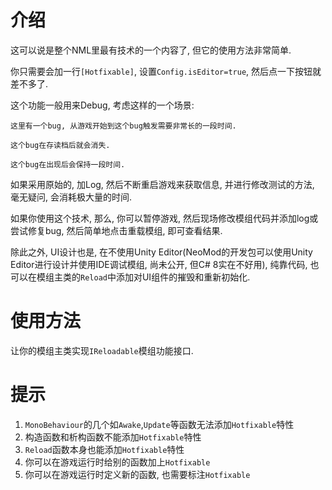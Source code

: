 # 介绍

这可以说是整个NML里最有技术的一个内容了, 但它的使用方法非常简单. 

你只需要会加一行`[Hotfixable]`, 设置`Config.isEditor=true`, 然后点一下按钮就差不多了.

这个功能一般用来Debug, 考虑这样的一个场景:

```
这里有一个bug, 从游戏开始到这个bug触发需要非常长的一段时间.

这个bug在存读档后就会消失.

这个bug在出现后会保持一段时间.
```

如果采用原始的, 加Log, 然后不断重启游戏来获取信息, 并进行修改测试的方法, 毫无疑问, 会消耗极大量的时间.

如果你使用这个技术, 那么, 你可以暂停游戏, 然后现场修改模组代码并添加log或尝试修复bug, 然后简单地点击重载模组, 即可查看结果.

除此之外, UI设计也是, 在不使用Unity Editor(NeoMod的开发包可以使用Unity Editor进行设计并使用IDE调试模组, 尚未公开, 但C# 8实在不好用), 纯靠代码, 也可以在模组主类的`Reload`中添加对UI组件的摧毁和重新初始化.

# 使用方法

让你的模组主类实现`IReloadable`模组功能接口.


# 提示

1. `MonoBehaviour`的几个如`Awake`,`Update`等函数无法添加`Hotfixable`特性
2. 构造函数和析构函数不能添加`Hotfixable`特性
3. `Reload`函数本身也能添加`Hotfixable`特性
4. 你可以在游戏运行时给别的函数加上`Hotfixable`
5. 你可以在游戏运行时定义新的函数, 也需要标注`Hotfixable`